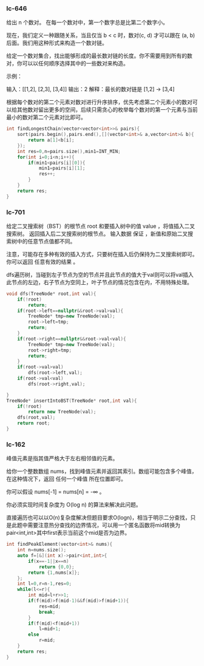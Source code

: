### lc-646

给出 n 个数对。 在每一个数对中，第一个数字总是比第二个数字小。

现在，我们定义一种跟随关系，当且仅当 b < c 时，数对(c, d) 才可以跟在 (a, b) 后面。我们用这种形式来构造一个数对链。

给定一个数对集合，找出能够形成的最长数对链的长度。你不需要用到所有的数对，你可以以任何顺序选择其中的一些数对来构造。

 

示例：

输入：[[1,2], [2,3], [3,4]]
输出：2
解释：最长的数对链是 [1,2] -> [3,4]



根据每个数对的第二个元素对数对进行升序排序，优先考虑第二个元素小的数对可以给其他数对留出更多的空间，后续只需贪心的枚举每个数对的第一个元素与当前最小的数对第二个元素对比即可。

```c++
int findLongestChain(vector<vector<int>>& pairs){
	sort(pairs.begin(),pairs.end(),[](vector<int>& a,vector<int>& b){
		return a[1]<b[i];
	});
	int res=0,n=pairs.size(),min1=INT_MIN;
	for(int i=0;i<n;i++){
		if(min1<pairs[i][0]){
			min1=pairs[i][1];
			res++;
		}
	}
	return res;
}
```



### lc-701

给定二叉搜索树（BST）的根节点 root 和要插入树中的值 value ，将值插入二叉搜索树。 返回插入后二叉搜索树的根节点。 输入数据 保证 ，新值和原始二叉搜索树中的任意节点值都不同。

注意，可能存在多种有效的插入方式，只要树在插入后仍保持为二叉搜索树即可。 你可以返回 任意有效的结果 。



dfs遍历树，当碰到左子节点为空的节点并且此节点的值大于val则可以将val插入此节点的左边，右子节点为空同上，叶子节点的情况包含在内，不用特殊处理。



```c++
void dfs(TreeNode* root,int val){
	if(!root)
		return;
	if(root->left==nullptr&&root->val>val){
		TreeNode* tmp=new TreeNode(val);
		root->left=tmp;
		return;
	}
	if(root->right==nullptr&&root->val<val){
		TreeNode* tmp=new TreeNode(val);
		root->right=tmp;
		return;
	}
	if(root->val>val)
		dfs(root->left,val);
	if(root->val<val)
		dfs(root->right,val);

}
TreeNode* insertIntoBST(TreeNode* root,int val){
	if(!root)
		return new TreeNode(val);
	dfs(root,val);
	return root;
}
```







### lc-162

峰值元素是指其值严格大于左右相邻值的元素。

给你一个整数数组 nums，找到峰值元素并返回其索引。数组可能包含多个峰值，在这种情况下，返回 任何一个峰值 所在位置即可。

你可以假设 nums[-1] = nums[n] = -∞ 。

你必须实现时间复杂度为 O(log n) 的算法来解决此问题。



直接遍历也可以以O(n)复杂度解决但题目要求O(logn)，相当于明示二分查找，只是此题中需要注意热分查找的边界情况，可以用一个匿名函数将mid转换为pair<int,int>其中first表示当前这个mid是否为边界。



```c++
int findPeakElement(vector<int>& nums){
	int n=nums.size();
	auto f=[&](int x)->pair<int,int>{
		if(x==-1||x==n)
			return {0,0};
		return {1,nums[x]};
	};
	int l=0,r=n-1,res=0;
	while(l<=r){
		int mid=l+r>>1;
		if(f(mid)>f(mid-1)&&f(mid)>f(mid+1)){
			res=mid;
			break;
		}
		if(f(mid)<f(mid+1))
			l=mid+1;
		else
			r=mid;
	}
	return res;
}
```

